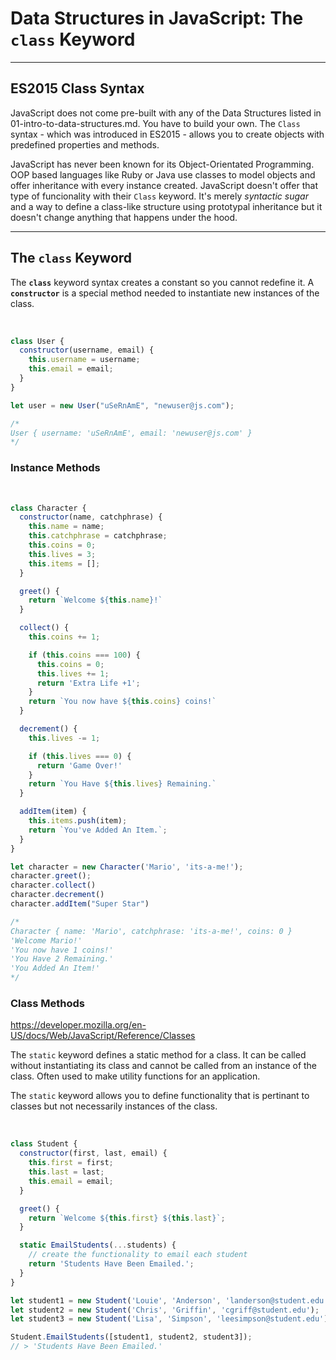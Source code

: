 # Data Structures in JavaScript: The `class` Keyword

---

## ES2015 Class Syntax

JavaScript does not come pre-built with any of the Data Structures listed in 01-intro-to-data-structures.md. You have to build your own. The `Class` syntax - which was introduced in ES2015 - allows you to create objects with predefined properties and methods.

JavaScript has never been known for its Object-Orientated Programming. OOP based languages like Ruby or Java use classes to model objects and offer inheritance with every instance created. JavaScript doesn't offer that type of funcionality with their `Class` keyword. It's merely _syntactic sugar_ and a way to define a class-like structure using prototypal inheritance but it doesn't change anything that happens under the hood.

---

## The `class` Keyword

The **`class`** keyword syntax creates a constant so you cannot redefine it.
A **`constructor`** is a special method needed to instantiate new instances of the class.

</br>

```js
class User {
  constructor(username, email) {
    this.username = username;
    this.email = email;
  }
}

let user = new User("uSeRnAmE", "newuser@js.com");

/*
User { username: 'uSeRnAmE', email: 'newuser@js.com' }
*/
```

### Instance Methods

</br>

```js
class Character {
  constructor(name, catchphrase) {
    this.name = name;
    this.catchphrase = catchphrase;
    this.coins = 0;
    this.lives = 3;
    this.items = [];
  }

  greet() {
    return `Welcome ${this.name}!`
  }

  collect() {
    this.coins += 1;

    if (this.coins === 100) {
      this.coins = 0;
      this.lives += 1;
      return 'Extra Life +1';
    }
    return `You now have ${this.coins} coins!`
  }

  decrement() {
    this.lives -= 1;

    if (this.lives === 0) {
      return 'Game Over!'
    }
    return `You Have ${this.lives} Remaining.`
  }

  addItem(item) {
    this.items.push(item);
    return `You've Added An Item.`;
  }
}

let character = new Character('Mario', 'its-a-me!');
character.greet();
character.collect()
character.decrement()
character.addItem("Super Star")

/*
Character { name: 'Mario', catchphrase: 'its-a-me!', coins: 0 }
'Welcome Mario!'
'You now have 1 coins!'
'You Have 2 Remaining.'
'You Added An Item!'
*/
```

### Class Methods

<https://developer.mozilla.org/en-US/docs/Web/JavaScript/Reference/Classes>

The `static` keyword defines a static method for a class. It can be called without instantiating its class and cannot be called from an instance of the class. Often used to make utility functions for an application.

The `static` keyword allows you to define functionality that is pertinant to classes but not necessarily instances of the class.

</br>

```js
class Student {
  constructor(first, last, email) {
    this.first = first;
    this.last = last;
    this.email = email;
  }

  greet() {
    return `Welcome ${this.first} ${this.last}`;
  }

  static EmailStudents(...students) {
    // create the functionality to email each student
    return 'Students Have Been Emailed.';
  }
}

let student1 = new Student('Louie', 'Anderson', 'landerson@student.edu');
let student2 = new Student('Chris', 'Griffin', 'cgriff@student.edu');
let student3 = new Student('Lisa', 'Simpson', 'leesimpson@student.edu');

Student.EmailStudents([student1, student2, student3]);
// > 'Students Have Been Emailed.'
```
